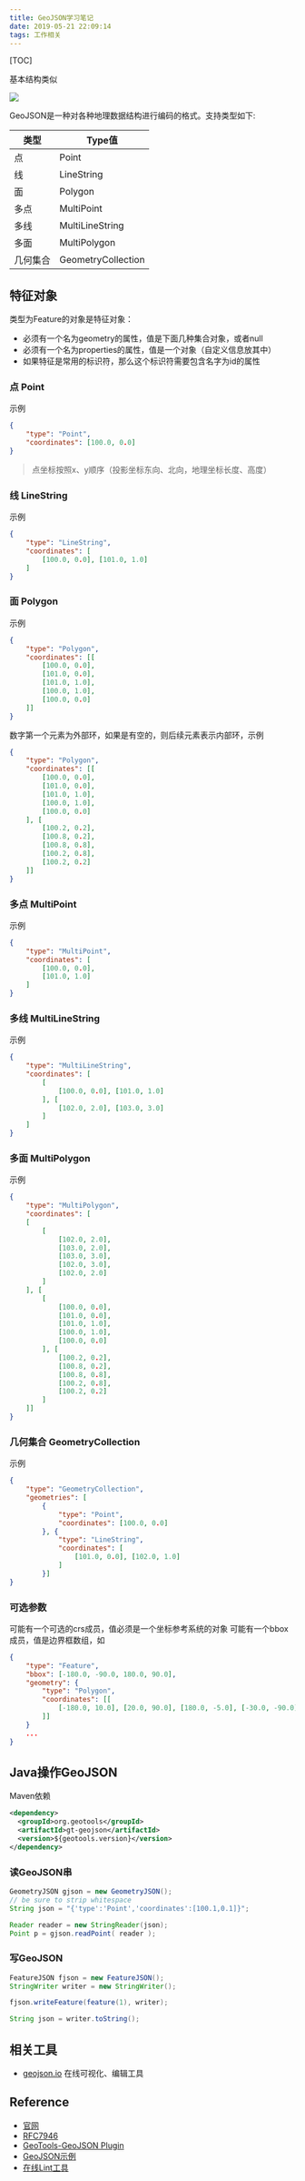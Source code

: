 ```yaml
---
title: GeoJSON学习笔记
date: 2019-05-21 22:09:14
tags: 工作相关
---
```



[TOC]

基本结构类似

![](http://slblogimg.oss-cn-beijing.aliyuncs.com/images/20190521/geojson-basic-structure.png)

<!--more-->
GeoJSON是一种对各种地理数据结构进行编码的格式。支持类型如下:

| 类型 | Type值 |
|---|---|
| 点 | Point |
| 线 | LineString |
| 面 | Polygon |
| 多点 | MultiPoint |
| 多线 | MultiLineString |
| 多面 | MultiPolygon |
| 几何集合 | GeometryCollection |

## 特征对象
类型为Feature的对象是特征对象：
* 必须有一个名为geometry的属性，值是下面几种集合对象，或者null
* 必须有一个名为properties的属性，值是一个对象（自定义信息放其中）
* 如果特征是常用的标识符，那么这个标识符需要包含名字为id的属性

### 点 Point
示例
```json
{
    "type": "Point", 
    "coordinates": [100.0, 0.0]
}
```
> 点坐标按照x、y顺序（投影坐标东向、北向，地理坐标长度、高度）

### 线 LineString
示例
```json
{
    "type": "LineString",
    "coordinates": [ 
        [100.0, 0.0], [101.0, 1.0] 
    ]
}
```

### 面 Polygon
示例
```json
{
    "type": "Polygon",
    "coordinates": [[
        [100.0, 0.0], 
        [101.0, 0.0], 
        [101.0, 1.0], 
        [100.0, 1.0], 
        [100.0, 0.0] 
    ]]
}
```
数字第一个元素为外部环，如果是有空的，则后续元素表示内部环，示例
```json
{
    "type": "Polygon",
    "coordinates": [[
        [100.0, 0.0], 
        [101.0, 0.0], 
        [101.0, 1.0], 
        [100.0, 1.0], 
        [100.0, 0.0] 
    ], [ 
        [100.2, 0.2], 
        [100.8, 0.2], 
        [100.8, 0.8], 
        [100.2, 0.8], 
        [100.2, 0.2] 
    ]]
}
```

### 多点 MultiPoint
示例
```json
{
    "type": "MultiPoint",
    "coordinates": [
        [100.0, 0.0], 
        [101.0, 1.0]
    ]
}
```

### 多线 MultiLineString
示例
```json
{
    "type": "MultiLineString",
    "coordinates": [
        [
            [100.0, 0.0], [101.0, 1.0] 
        ], [ 
            [102.0, 2.0], [103.0, 3.0] 
        ]
    ]
}
```

### 多面 MultiPolygon
示例
```json
{
    "type": "MultiPolygon",
    "coordinates": [
    [
        [
            [102.0, 2.0], 
            [103.0, 2.0], 
            [103.0, 3.0], 
            [102.0, 3.0], 
            [102.0, 2.0]
        ]
    ], [
        [
            [100.0, 0.0], 
            [101.0, 0.0], 
            [101.0, 1.0], 
            [100.0, 1.0], 
            [100.0, 0.0]
        ], [
            [100.2, 0.2], 
            [100.8, 0.2], 
            [100.8, 0.8], 
            [100.2, 0.8], 
            [100.2, 0.2]
        ]
    ]]
}
```

### 几何集合 GeometryCollection
示例
```json
{
    "type": "GeometryCollection",
    "geometries": [
        {
            "type": "Point",
            "coordinates": [100.0, 0.0] 
        }, {
            "type": "LineString", 
            "coordinates": [ 
                [101.0, 0.0], [102.0, 1.0] 
            ]
        }]
}
```

### 可选参数
可能有一个可选的crs成员，值必须是一个坐标参考系统的对象
可能有一个bbox成员，值是边界框数组，如
```json
{
    "type": "Feature",
    "bbox": [-180.0, -90.0, 180.0, 90.0], 
    "geometry": { 
        "type": "Polygon", 
        "coordinates": [[
            [-180.0, 10.0], [20.0, 90.0], [180.0, -5.0], [-30.0, -90.0]
        ]]
    } 
    ...
}
```

## Java操作GeoJSON
Maven依赖
```xml
<dependency>
  <groupId>org.geotools</groupId>
  <artifactId>gt-geojson</artifactId>
  <version>${geotools.version}</version>
</dependency>
```
### 读GeoJSON串
```java
GeometryJSON gjson = new GeometryJSON();
// be sure to strip whitespace
String json = "{'type':'Point','coordinates':[100.1,0.1]}";

Reader reader = new StringReader(json);
Point p = gjson.readPoint( reader );
```
### 写GeoJSON
```java
FeatureJSON fjson = new FeatureJSON();
StringWriter writer = new StringWriter();

fjson.writeFeature(feature(1), writer);

String json = writer.toString();
```

## 相关工具
* [geojson.io](http://geojson.io) 在线可视化、编辑工具

## Reference
* [官网](https://geojson.org/)
* [RFC7946](https://tools.ietf.org/html/rfc7946)
* [GeoTools-GeoJSON Plugin](http://docs.geotools.org/stable/userguide/unsupported/geojson.html)
* [GeoJSON示例](http://slblogimg.oss-cn-beijing.aliyuncs.com/files/geo-json-demo.json)
* [在线Lint工具](http://geojsonlint.com/)